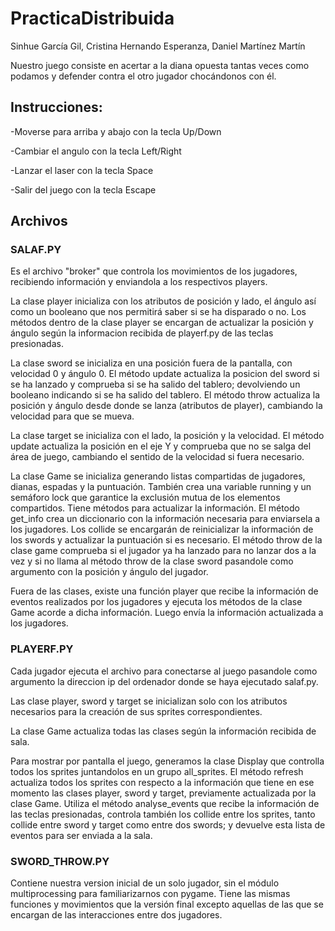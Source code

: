 # PracticaDistribuida
Sinhue García Gil, Cristina Hernando Esperanza, Daniel Martínez Martín

Nuestro juego consiste en acertar a la diana opuesta tantas veces como podamos y defender contra el otro jugador chocándonos con él. 

## Instrucciones:

-Moverse para arriba y abajo con la tecla Up/Down

-Cambiar el angulo con la tecla Left/Right

-Lanzar el laser con la tecla Space

-Salir del juego con la tecla Escape


## Archivos    

### SALAF.PY

Es el archivo "broker" que controla los movimientos de los jugadores, recibiendo información y enviandola a los respectivos players.

La clase player inicializa con los atributos de posición y lado, el ángulo así como un booleano que nos permitirá saber si se ha disparado o no.
Los métodos dentro de la clase player se encargan de actualizar la posición y ángulo según la informacion recibida de playerf.py de las teclas presionadas.

La clase sword se inicializa en una posición fuera de la pantalla, con velocidad 0 y ángulo 0. El método update actualiza la posicion del sword si se ha lanzado y comprueba si se ha salido del tablero; devolviendo un booleano indicando si se ha salido del tablero. El método throw actualiza la posición y ángulo desde donde se lanza (atributos de player), cambiando la velocidad para que se mueva.

La clase target se inicializa con el lado, la posición y la velocidad. El método update actualiza la posición en el eje Y y comprueba que no se salga del área de juego, cambiando el sentido de la velocidad si fuera necesario.

La clase Game se inicializa generando listas compartidas de jugadores, dianas, espadas y la puntuación. También crea una variable running y un semáforo lock que garantice la exclusión mutua de los elementos compartidos. Tiene métodos para actualizar la información. El método get_info crea un diccionario con la información necesaria para enviarsela a los jugadores. Los collide se encargarán de reinicializar la información de los swords y actualizar la puntuación si es necesario. El método throw de la clase game comprueba si el jugador ya ha lanzado para no lanzar dos a la vez y si no llama al método throw de la clase sword pasandole como argumento con la posición y ángulo del jugador.

Fuera de las clases, existe una función player que recibe la información de eventos realizados por los jugadores y ejecuta los métodos de la clase Game acorde a dicha información. Luego envía la información actualizada a los jugadores.

### PLAYERF.PY

Cada jugador ejecuta el archivo para conectarse al juego pasandole como argumento la direccion ip del ordenador donde se haya ejecutado salaf.py.

Las clase player, sword y target se inicializan solo con los atributos necesarios para la creación de sus sprites correspondientes.

La clase Game actualiza todas las clases según la información recibida de sala. 

Para mostrar por pantalla el juego, generamos la clase Display que controlla todos los sprites juntandolos en un grupo all_sprites. El método refresh actualiza todos los sprites con respecto a la información que tiene en ese momento las clases player, sword y target, previamente actualizada por la clase Game.
Utiliza el método analyse_events que recibe la información de las teclas presionadas, controla también los collide entre los sprites, tanto collide entre sword y target como entre dos swords; y devuelve esta lista de eventos para ser enviada a la sala.

### SWORD_THROW.PY

Contiene nuestra version inicial de un solo jugador, sin el módulo multiprocessing para familiarizarnos con pygame. Tiene las mismas funciones y movimientos que la versión final
excepto aquellas de las que se encargan de las interacciones entre dos jugadores.


